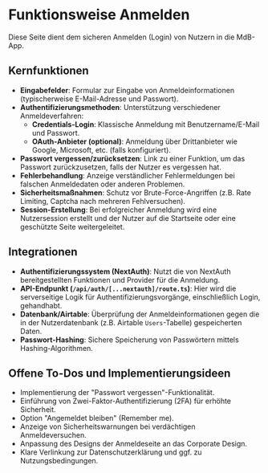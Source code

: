 # Funktionsweise Anmelden

Diese Seite dient dem sicheren Anmelden (Login) von Nutzern in die MdB-App.

## Kernfunktionen

- **Eingabefelder**: Formular zur Eingabe von Anmeldeinformationen (typischerweise E-Mail-Adresse und Passwort).
- **Authentifizierungsmethoden**: Unterstützung verschiedener Anmeldeverfahren:
    - **Credentials-Login**: Klassische Anmeldung mit Benutzername/E-Mail und Passwort.
    - **OAuth-Anbieter (optional)**: Anmeldung über Drittanbieter wie Google, Microsoft, etc. (falls konfiguriert).
- **Passwort vergessen/zurücksetzen**: Link zu einer Funktion, um das Passwort zurückzusetzen, falls der Nutzer es vergessen hat.
- **Fehlerbehandlung**: Anzeige verständlicher Fehlermeldungen bei falschen Anmeldedaten oder anderen Problemen.
- **Sicherheitsmaßnahmen**: Schutz vor Brute-Force-Angriffen (z.B. Rate Limiting, Captcha nach mehreren Fehlversuchen).
- **Session-Erstellung**: Bei erfolgreicher Anmeldung wird eine Nutzersession erstellt und der Nutzer auf die Startseite oder eine geschützte Seite weitergeleitet.

## Integrationen

- **Authentifizierungssystem (NextAuth)**: Nutzt die von NextAuth bereitgestellten Funktionen und Provider für die Anmeldung.
- **API-Endpunkt (`/api/auth/[...nextauth]/route.ts`)**: Hier wird die serverseitige Logik für Authentifizierungsvorgänge, einschließlich Login, gehandhabt.
- **Datenbank/Airtable**: Überprüfung der Anmeldeinformationen gegen die in der Nutzerdatenbank (z.B. Airtable `Users`-Tabelle) gespeicherten Daten.
- **Passwort-Hashing**: Sichere Speicherung von Passwörtern mittels Hashing-Algorithmen.

## Offene To-Dos und Implementierungsideen

- Implementierung der "Passwort vergessen"-Funktionalität.
- Einführung von Zwei-Faktor-Authentifizierung (2FA) für erhöhte Sicherheit.
- Option "Angemeldet bleiben" (Remember me).
- Anzeige von Sicherheitswarnungen bei verdächtigen Anmeldeversuchen.
- Anpassung des Designs der Anmeldeseite an das Corporate Design.
- Klare Verlinkung zur Datenschutzerklärung und ggf. zu Nutzungsbedingungen. 